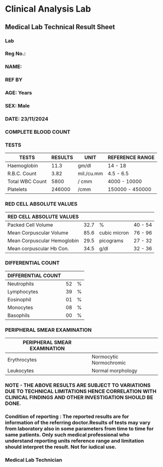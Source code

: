 # **Clinical Analysis Lab**

## **Medical Lab Technical Result Sheet**

### **Lab**

### **Reg No.:**

### **NAME:**

### **REF BY**

### **AGE: Years**

### **SEX: Male**

### **DATE: 23/11/2024**

### **COMPLETE BLOOD COUNT**

### **TESTS**

| **TESTS**       | **RESULTS** | **UNIT**   | **REFERENCE RANGE** |
| --------------- | ----------- | ---------- | ------------------- |
| Haemoglobin     | 11.3        | gm/dl      | 14 - 18             |
| R.B.C. Count    | 3.82        | mil./cu.mm | 4.5 - 6.5           |
| Total WBC Count | 5800        | / cmm      | 4000 - 10000        |
| Platelets       | 246000      | /cmm       | 150000 - 450000     |

### **RED CELL ABSOLUTE VALUES**

| **RED CELL ABSOLUTE VALUES** |      |              |         |
| ---------------------------- | ---- | ------------ | ------- |
| Packed Cell Volume           | 32.7 | %            | 40 - 54 |
| Mean Corpuscular Volume      | 85.6 | cubic micron | 76 - 96 |
| Mean Corpuscular Hemoglobin  | 29.5 | picograms    | 27 - 32 |
| Mean corpuscular Hb Con.     | 34.5 | g/dl         | 32 - 36 |

### **DIFFERENTIAL COUNT**

| **DIFFERENTIAL COUNT** |     |     |
| ---------------------- | --- | --- |
| Neutrophils            | 52  | %   |
| Lymphocytes            | 39  | %   |
| Eosinophil             | 01  | %   |
| Monocytes              | 08  | %   |
| Basophils              | 00  | %   |

### **PERIPHERAL SMEAR EXAMINATION**

| **PERIPHERAL SMEAR EXAMINATION** |                         |     |
| -------------------------------- | ----------------------- | --- |
| Erythrocytes                     | Normocytic Normochromic |     |
| Leukocytes                       | Normal morphology       |     |

### **NOTE - THE ABOVE RESULTS ARE SUBJECT TO VARIATIONS DUE TO TECHNICAL LIMITATIONS HENCE CORRELATION WITH CLINICAL FINDINGS AND OTHER INVESTIGATION SHOULD BE DONE.**

### **Condition of reporting : The reported results are for information of the referring doctor.Results of tests may vary from laboratory also in some parameters from time to time for same patients. Only such medical professional who understand reporting units reference range and limitation should interpret the result. Not for iudical use.**

### **Medical Lab Technician**

